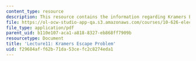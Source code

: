 ```yaml
---
content_type: resource
description: This resource contains the information regarding Kramers Escape Problem.
file: https://ol-ocw-studio-app-qa.s3.amazonaws.com/courses/10-626-electrochemical-energy-systems-spring-2014/f29684aff62b71da53cefc2c8274eda1_MIT10_626S14_Lec11.pdf
file_type: application/pdf
parent_uid: b110e107-aca1-a818-8327-eb868ff7909b
resourcetype: Document
title: 'Lecture11: Kramers Escape Problem'
uid: f29684af-f62b-71da-53ce-fc2c8274eda1
---
```

